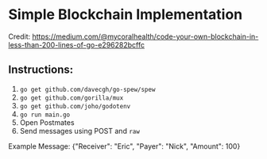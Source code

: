 # Simple Blockchain Implementation
Credit: https://medium.com/@mycoralhealth/code-your-own-blockchain-in-less-than-200-lines-of-go-e296282bcffc

## Instructions:
1. `go get github.com/davecgh/go-spew/spew`
2. `go get github.com/gorilla/mux`
3. `go get github.com/joho/godotenv`
4. `go run main.go`
5. Open Postmates
6. Send messages using POST and `raw`

Example Message:
{"Receiver": "Eric", "Payer": "Nick", "Amount": 100}